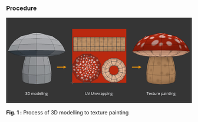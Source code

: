 ### Procedure

![Virtual Reality Lab Setup](./images/Texturing-modeling-process.png)

**Fig. 1 :** Process of 3D modelling to texture painting
